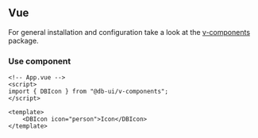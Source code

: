 ## Vue

For general installation and configuration take a look at
the [v-components](https://www.npmjs.com/package/@db-ui/v-components) package.

### Use component

```vue App.vue
<!-- App.vue -->
<script>
import { DBIcon } from "@db-ui/v-components";
</script>

<template>
	<DBIcon icon="person">Icon</DBIcon>
</template>
```
